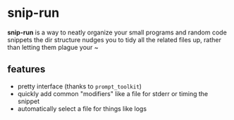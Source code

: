 # snip-run

**snip-run** is a way to neatly organize your small programs and random code snippets
the dir structure nudges you to tidy all the related files up, rather than letting them plague your ~

## features

* pretty interface (thanks to `prompt_toolkit`)
* quickly add common "modifiers" like a file for stderr or timing the snippet
* automatically select a file for things like logs
